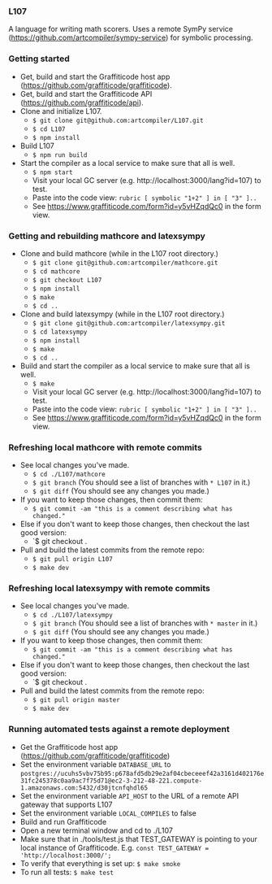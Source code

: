 ### L107

A language for writing math scorers. Uses a remote SymPy service (https://github.com/artcompiler/sympy-service) for symbolic processing.

### Getting started

* Get, build and start the Graffiticode host app (https://github.com/graffiticode/graffiticode).
* Get, build and start the Graffiticode API (https://github.com/graffiticode/api).
* Clone and initialize L107.
  * `$ git clone git@github.com:artcompiler/L107.git`
  * `$ cd L107`
  * `$ npm install`
* Build L107
  * `$ npm run build`
* Start the compiler as a local service to make sure that all is well.
  * `$ npm start`
  * Visit your local GC server (e.g. http://localhost:3000/lang?id=107) to test.
  * Paste into the code view: `rubric [ symbolic "1+2" ] in [ "3" ]..`
  * See https://www.graffiticode.com/form?id=y5vHZqdQc0 in the form view.

### Getting and rebuilding mathcore and latexsympy

* Clone and build mathcore (while in the L107 root directory.)
  * `$ git clone git@github.com:artcompiler/mathcore.git`
  * `$ cd mathcore`
  * `$ git checkout L107`
  * `$ npm install`
  * `$ make`
  * `$ cd ..`
* Clone and build latexsympy (while in the L107 root directory.)
  * `$ git clone git@github.com:artcompiler/latexsympy.git`
  * `$ cd latexsympy`
  * `$ npm install`
  * `$ make`
  * `$ cd ..`
* Build and start the compiler as a local service to make sure that all is well.
  * `$ make`
  * Visit your local GC server (e.g. http://localhost:3000/lang?id=107) to test.
  * Paste into the code view: `rubric [ symbolic "1+2" ] in [ "3" ]..`
  * See https://www.graffiticode.com/form?id=y5vHZqdQc0 in the form view.

### Refreshing local mathcore with remote commits

* See local changes you've made.
  * `$ cd ./L107/mathcore`
  * `$ git branch` (You should see a list of branches with `* L107` in it.)
  * `$ git diff` (You should see any changes you made.)
* If you want to keep those changes, then commit them:
  * `$ git commit -am "this is a comment describing what has changed."`
* Else if you don't want to keep those changes, then checkout the last good version:
  * `$ git checkout .
* Pull and build the latest commits from the remote repo:
  * `$ git pull origin L107`
  * `$ make dev`
  
### Refreshing local latexsympy with remote commits

* See local changes you've made.
  * `$ cd ./L107/latexsympy`
  * `$ git branch` (You should see a list of branches with `* master` in it.)
  * `$ git diff` (You should see any changes you made.)
* If you want to keep those changes, then commit them:
  * `$ git commit -am "this is a comment describing what has changed."`
* Else if you don't want to keep those changes, then checkout the last good version:
  * `$ git checkout .
* Pull and build the latest commits from the remote repo:
  * `$ git pull origin master`
  * `$ make dev`

### Running automated tests against a remote deployment

* Get the Graffiticode host app (https://github.com/graffiticode/graffiticode)
* Set the environment variable `DATABASE_URL` to
`postgres://ucuhs5vbv75b95:p678afd5db29e2af04cbeceeef42a3161d402176e31fc245378c0aa9ac7f75d71@ec2-3-212-48-221.compute-1.amazonaws.com:5432/d30jtcnfqhdl65`
* Set the environment variable `API_HOST` to the URL of a remote API gateway that supports L107
* Set the environment variable `LOCAL_COMPILES` to false
* Build and run Graffiticode
* Open a new terminal window and cd to ./L107
* Make sure that in ./tools/test.js that TEST_GATEWAY is pointing to your local instance of Graffiticode. E.g.
  `const TEST_GATEWAY = 'http://localhost:3000/';`
* To verify that everything is set up: `$ make smoke`
* To run all tests: `$ make test`



